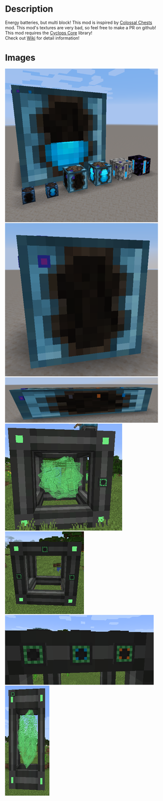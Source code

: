 Description
==================
Energy batteries, but multi block!
This mod is inspired by [Colossal Chests](https://www.curseforge.com/minecraft/mc-mods/colossal-chests "Clossal Chests") mod.
This mod's textures are very bad, so feel free to make a PR on github!
This mod requires the [Cyclops Core](https://www.curseforge.com/minecraft/mc-mods/cyclops-core "Cyclops Core") library!      
Check out [Wiki](https://github.com/shBLOCK/ColossalBattery/wiki "Wiki") for detail information!   

Images
==================
![](https://github.com/shBLOCK/ColossalBattery/raw/master/images/icon.png)
![](https://raw.githubusercontent.com/shBLOCK/ColossalBattery/master/images/basic_battery.png)   
![](https://raw.githubusercontent.com/shBLOCK/ColossalBattery/master/images/interface_mode.png)   
![](https://github.com/shBLOCK/ColossalBattery/raw/master/images/mek_cube_core.gif)
![](https://github.com/shBLOCK/ColossalBattery/raw/master/images/mek_formed.png)
![](https://github.com/shBLOCK/ColossalBattery/raw/master/images/mek_interface.png)
![](https://github.com/shBLOCK/ColossalBattery/raw/master/images/high_mek_cube.png)